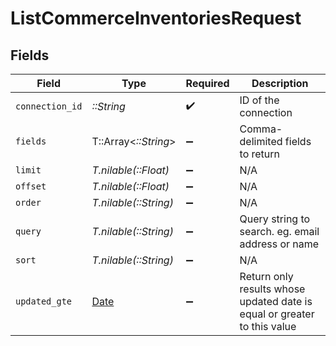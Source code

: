# ListCommerceInventoriesRequest


## Fields

| Field                                                                    | Type                                                                     | Required                                                                 | Description                                                              |
| ------------------------------------------------------------------------ | ------------------------------------------------------------------------ | ------------------------------------------------------------------------ | ------------------------------------------------------------------------ |
| `connection_id`                                                          | *::String*                                                               | :heavy_check_mark:                                                       | ID of the connection                                                     |
| `fields`                                                                 | T::Array<*::String*>                                                     | :heavy_minus_sign:                                                       | Comma-delimited fields to return                                         |
| `limit`                                                                  | *T.nilable(::Float)*                                                     | :heavy_minus_sign:                                                       | N/A                                                                      |
| `offset`                                                                 | *T.nilable(::Float)*                                                     | :heavy_minus_sign:                                                       | N/A                                                                      |
| `order`                                                                  | *T.nilable(::String)*                                                    | :heavy_minus_sign:                                                       | N/A                                                                      |
| `query`                                                                  | *T.nilable(::String)*                                                    | :heavy_minus_sign:                                                       | Query string to search. eg. email address or name                        |
| `sort`                                                                   | *T.nilable(::String)*                                                    | :heavy_minus_sign:                                                       | N/A                                                                      |
| `updated_gte`                                                            | [Date](https://ruby-doc.org/stdlib-2.6.1/libdoc/date/rdoc/Date.html)     | :heavy_minus_sign:                                                       | Return only results whose updated date is equal or greater to this value |